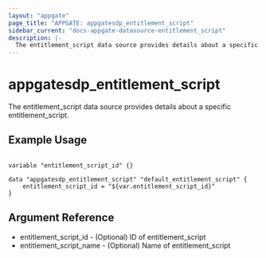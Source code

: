 ```yaml
---
layout: "appgate"
page_title: "APPGATE: appgatesdp_entitlement_script"
sidebar_current: "docs-appgate-datasource-entitlement_script"
description: |-
  The entitlement_script data source provides details about a specific entitlement_script.
---
```


# appgatesdp_entitlement_script

The entitlement_script data source provides details about a specific entitlement_script.


## Example Usage

```hcl

variable "entitlement_script_id" {}

data "appgatesdp_entitlement_script" "default_entitlement_script" {
    entitlement_script_id = "${var.entitlement_script_id}"
}

```

## Argument Reference

* entitlement_script_id - (Optional) ID of entitlement_script
* entitlement_script_name - (Optional) Name of entitlement_script
